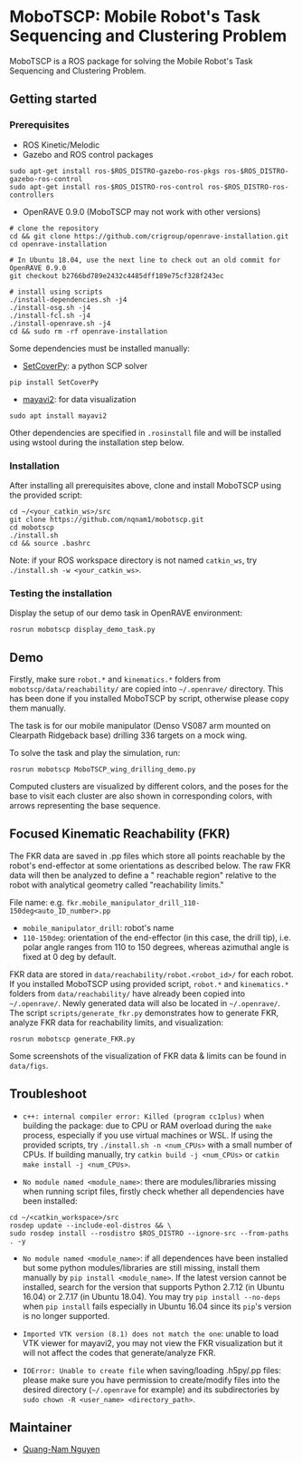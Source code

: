 # MoboTSCP: Mobile Robot's Task Sequencing and Clustering Problem
MoboTSCP is a ROS package for solving the Mobile Robot's Task Sequencing and Clustering Problem.


## Getting started
### Prerequisites
* ROS Kinetic/Melodic
* Gazebo and ROS control packages
```
sudo apt-get install ros-$ROS_DISTRO-gazebo-ros-pkgs ros-$ROS_DISTRO-gazebo-ros-control
sudo apt-get install ros-$ROS_DISTRO-ros-control ros-$ROS_DISTRO-ros-controllers
```
* OpenRAVE 0.9.0 (MoboTSCP may not work with other versions)
```
# clone the repository
cd && git clone https://github.com/crigroup/openrave-installation.git
cd openrave-installation

# In Ubuntu 18.04, use the next line to check out an old commit for OpenRAVE 0.9.0
git checkout b2766bd789e2432c4485dff189e75cf328f243ec

# install using scripts
./install-dependencies.sh -j4
./install-osg.sh -j4
./install-fcl.sh -j4
./install-openrave.sh -j4
cd && sudo rm -rf openrave-installation
```

Some dependencies must be installed manually:
* [SetCoverPy](https://github.com/guangtunbenzhu/SetCoverPy): a python SCP solver
```
pip install SetCoverPy
```
* [mayavi2](https://docs.enthought.com/mayavi/mayavi/overview.html): for data visualization
```
sudo apt install mayavi2
```
Other dependencies are specified in `.rosinstall` file and will be installed using wstool 
during the installation step below.

### Installation
After installing all prerequisites above, clone and install MoboTSCP using the provided script: 
```
cd ~/<your_catkin_ws>/src
git clone https://github.com/nqnam1/mobotscp.git
cd mobotscp
./install.sh
cd && source .bashrc
```
Note: if your ROS workspace directory is not named `catkin_ws`, try `./install.sh -w <your_catkin_ws>`.

### Testing the installation
Display the setup of our demo task in OpenRAVE environment:
```
rosrun mobotscp display_demo_task.py
```


## Demo
Firstly, make sure `robot.*` and `kinematics.*` folders from `mobotscp/data/reachability/` 
are copied into `~/.openrave/` directory. This has been done if you installed MoboTSCP by script, 
otherwise please copy them manually. 

The task is for our mobile manipulator (Denso VS087 arm mounted on Clearpath Ridgeback base) 
drilling 336 targets on a mock wing. 

To solve the task and play the simulation, run: 
```
rosrun mobotscp MoboTSCP_wing_drilling_demo.py
```
Computed clusters are visualized by different colors, and the poses for the base to visit each 
cluster are also shown in corresponding colors, with arrows representing the base sequence.


## Focused Kinematic Reachability (FKR)
The FKR data are saved in .pp files which store all points reachable by the robot's end-effector 
at some orientations as described below. The raw FKR data will then be analyzed to define a "
reachable region" relative to the robot with analytical geometry called "reachability limits." 

File name: e.g. `fkr.mobile_manipulator_drill_110-150deg<auto_ID_number>.pp`
* `mobile_manipulator_drill`: robot's name
* `110-150deg`: orientation of the end-effector (in this case, the drill tip), i.e. polar angle 
ranges from 110 to 150 degrees, whereas azimuthal angle is fixed at 0 deg by default.

FKR data are stored in `data/reachability/robot.<robot_id>/` for each robot. If you installed 
MoboTSCP using provided script, `robot.*` and `kinematics.*` folders from `data/reachability/` 
have already been copied into `~/.openrave/`. Newly generated data will also be located in 
`~/.openrave/`. The script `scripts/generate_fkr.py` demonstrates how to generate FKR, analyze 
FKR data for reachability limits, and visualization:
```
rosrun mobotscp generate_FKR.py
```
Some screenshots of the visualization of FKR data & limits can be found in `data/figs`.


## Troubleshoot
* `c++: internal compiler error: Killed (program cc1plus)` when building the package: due to 
CPU or RAM overload during the `make` process, especially if you use virtual machines or WSL. 
If using the provided scripts, try `./install.sh -n <num_CPUs>` with a small number of CPUs. 
If building manually, try `catkin build -j <num_CPUs>` or `catkin make install -j <num_CPUs>`. 

* `No module named <module_name>`: there are modules/libraries missing when running script files, 
firstly check whether all dependencies have been installed:
```
cd ~/<catkin_workspace>/src
rosdep update --include-eol-distros && \
sudo rosdep install --rosdistro $ROS_DISTRO --ignore-src --from-paths . -y
```

* `No module named <module_name>`: if all dependences have been installed but some python 
modules/libraries are still missing, install them manually by `pip install <module_name>`. 
If the latest version cannot be installed, search for the version that supports Python 2.7.12 
(in Ubuntu 16.04) or 2.7.17 (in Ubuntu 18.04). You may try `pip install --no-deps` when 
`pip install` fails especially in Ubuntu 16.04 since its `pip`'s version is no longer supported.

* `Imported VTK version (8.1) does not match the one`: unable to load VTK viewer for mayavi2, 
you may not view the FKR visualization but it will not affect the codes that generate/analyze FKR.

* `IOError: Unable to create file` when saving/loading .h5py/.pp files: please make sure you 
have permission to create/modify files into the desired directory (`~/.openrave` for example) 
and its subdirectories by `sudo chown -R <user_name> <directory_path>`.


## Maintainer
* [Quang-Nam Nguyen](mailto:quangnam.nguyen@ntu.edu.sg)
